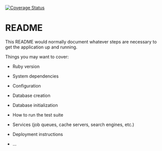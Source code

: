 [![Coverage Status](https://coveralls.io/repos/github/FlisAnn/rails_demo/badge.svg?branch=visitor_can_read_specific_article)](https://coveralls.io/github/FlisAnn/rails_demo?branch=visitor_can_read_specific_article)

# README

This README would normally document whatever steps are necessary to get the
application up and running.

Things you may want to cover:

* Ruby version

* System dependencies

* Configuration

* Database creation

* Database initialization

* How to run the test suite

* Services (job queues, cache servers, search engines, etc.)

* Deployment instructions

* ...
